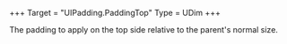 +++
Target = "UIPadding.PaddingTop"
Type = UDim
+++

The padding to apply on the top side relative to the parent's normal size.